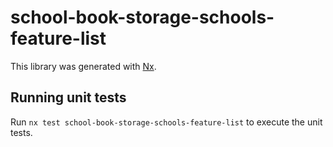 # school-book-storage-schools-feature-list

This library was generated with [Nx](https://nx.dev).

## Running unit tests

Run `nx test school-book-storage-schools-feature-list` to execute the unit tests.
